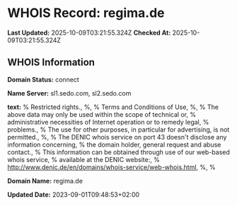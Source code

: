 # WHOIS Record: regima.de

**Last Updated:** 2025-10-09T03:21:55.324Z
**Checked At:** 2025-10-09T03:21:55.324Z

## WHOIS Information

**Domain Status:** connect

**Name Server:** sl1.sedo.com, sl2.sedo.com

**text:** % Restricted rights., %, % Terms and Conditions of Use, %, % The above data may only be used within the scope of technical or, % administrative necessities of Internet operation or to remedy legal, % problems., % The use for other purposes, in particular for advertising, is not permitted., %, % The DENIC whois service on port 43 doesn't disclose any information concerning, % the domain holder, general request and abuse contact., % This information can be obtained through use of our web-based whois service, % available at the DENIC website:, % http://www.denic.de/en/domains/whois-service/web-whois.html, %, %

**Domain Name:** regima.de

**Updated Date:** 2023-09-01T09:48:53+02:00

